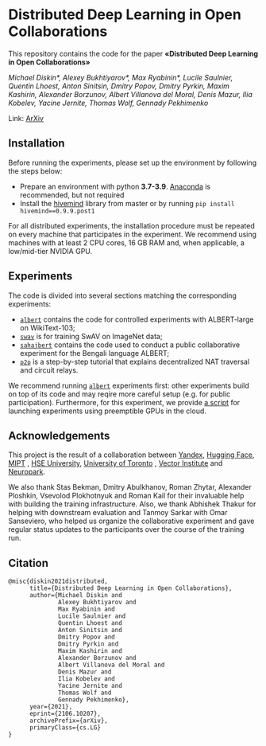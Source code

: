 # Distributed Deep Learning in Open Collaborations

This repository contains the code for the paper **«Distributed Deep Learning in Open Collaborations»**

*Michael Diskin\*, Alexey Bukhtiyarov\*, Max Ryabinin\*, Lucile Saulnier, Quentin Lhoest, Anton Sinitsin, Dmitry Popov,
Dmitry Pyrkin, Maxim Kashirin, Alexander Borzunov, Albert Villanova del Moral, Denis Mazur, Ilia Kobelev, Yacine
Jernite, Thomas Wolf, Gennady Pekhimenko*

Link: [ArXiv](https://arxiv.org/abs/2106.10207)

## Installation

Before running the experiments, please set up the environment by following the steps below:

- Prepare an environment with python __3.7-3.9__. [Anaconda](https://www.anaconda.com/products/individual) is
  recommended, but not required
- Install the [hivemind](https://github.com/learning-at-home/hivemind) library from master or by
  running `pip install hivemind==0.9.9.post1`

For all distributed experiments, the installation procedure must be repeated on every machine that participates in the
experiment. We recommend using machines with at least 2 CPU cores, 16 GB RAM and, when applicable, a low/mid-tier NVIDIA
GPU.

## Experiments

The code is divided into several sections matching the corresponding experiments:

- [`albert`](./albert) contains the code for controlled experiments with ALBERT-large on WikiText-103;
- [`swav`](./swav) is for training SwAV on ImageNet data;
- [`sahajbert`](./sahajbert) contains the code used to conduct a public collaborative experiment for the Bengali
  language ALBERT;
- [`p2p`](./p2p) is a step-by-step tutorial that explains decentralized NAT traversal and circuit relays.

We recommend running [`albert`](./albert) experiments first: other experiments build on top of its code and may reqire
more careful setup (e.g. for public participation). Furthermore, for this experiment, we
provide [a script](./albert/AWS_runner.ipynb) for launching experiments using preemptible GPUs in the cloud.

## Acknowledgements

This project is the result of a collaboration between
[Yandex](https://research.yandex.com/), [Hugging Face](https://huggingface.co/), [MIPT](https://mipt.ru/english/)
, [HSE University](https://www.hse.ru/en/), [University of Toronto](https://www.utoronto.ca/)
, [Vector Institute](https://vectorinstitute.ai/) and [Neuropark](https://neuropark.co/).

We also thank Stas Bekman, Dmitry Abulkhanov, Roman Zhytar, Alexander Ploshkin, Vsevolod Plokhotnyuk and Roman Kail for
their invaluable help with building the training infrastructure. Also, we thank Abhishek Thakur for helping with
downstream evaluation and Tanmoy Sarkar with Omar Sanseviero, who helped us organize the collaborative experiment and
gave regular status updates to the participants over the course of the training run.

## Citation

```
@misc{diskin2021distributed,
      title={Distributed Deep Learning in Open Collaborations}, 
      author={Michael Diskin and 
              Alexey Bukhtiyarov and 
              Max Ryabinin and 
              Lucile Saulnier and 
              Quentin Lhoest and 
              Anton Sinitsin and 
              Dmitry Popov and 
              Dmitry Pyrkin and 
              Maxim Kashirin and 
              Alexander Borzunov and 
              Albert Villanova del Moral and 
              Denis Mazur and 
              Ilia Kobelev and 
              Yacine Jernite and 
              Thomas Wolf and 
              Gennady Pekhimenko},
      year={2021},
      eprint={2106.10207},
      archivePrefix={arXiv},
      primaryClass={cs.LG}
}
```
